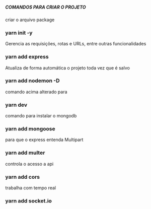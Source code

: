 ##### COMANDOS PARA CRIAR O PROJETO #####

criar o arquivo package
### yarn init -y

Gerencia as requisições, rotas e URLs, entre outras funcionalidades
### yarn add express

Atualiza de forma automática o projeto toda vez que é salvo
### yarn add nodemon -D

comando acima alterado para
### yarn dev

comando para instalar o mongodb

### yarn add mongoose

para que o express entenda Multipart

### yarn add multer

controla o acesso a api
### yarn add cors

trabalha com tempo real
### yarn add socket.io